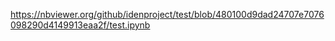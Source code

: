 https://nbviewer.org/github/idenproject/test/blob/480100d9dad24707e7076098290d4149913eaa2f/test.ipynb
